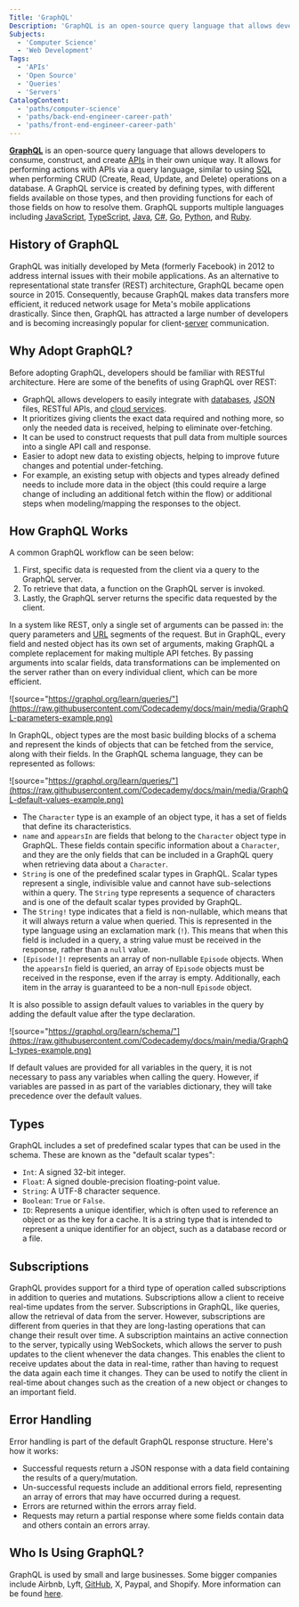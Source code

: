 ```yaml
---
Title: 'GraphQL'
Description: 'GraphQL is an open-source query language that allows developers to consume, construct, and create APIs in their own unique way.'
Subjects:
  - 'Computer Science'
  - 'Web Development'
Tags:
  - 'APIs'
  - 'Open Source'
  - 'Queries'
  - 'Servers'
CatalogContent:
  - 'paths/computer-science'
  - 'paths/back-end-engineer-career-path'
  - 'paths/front-end-engineer-career-path'
---
```


[**GraphQL**](https://graphql.org/) is an open-source query language that allows developers to consume, construct, and create [APIs](https://www.codecademy.com/resources/docs/general/api) in their own unique way. It allows for performing actions with APIs via a query language, similar to using [SQL](https://www.codecademy.com/resources/docs/sql) when performing CRUD (Create, Read, Update, and Delete) operations on a database. A GraphQL service is created by defining types, with different fields available on those types, and then providing functions for each of those fields on how to resolve them. GraphQL supports multiple languages including [JavaScript](https://www.codecademy.com/resources/docs/javascript), [TypeScript](https://www.codecademy.com/resources/docs/typescript), [Java](https://www.codecademy.com/resources/docs/java), [C#](https://www.codecademy.com/resources/docs/c-sharp), [Go](https://www.codecademy.com/resources/docs/go), [Python](https://www.codecademy.com/resources/docs/python), and [Ruby](https://www.codecademy.com/resources/docs/ruby).

## History of GraphQL

GraphQL was initially developed by Meta (formerly Facebook) in 2012 to address internal issues with their mobile applications. As an alternative to representational state transfer (REST) architecture, GraphQL became open source in 2015. Consequently, because GraphQL makes data transfers more efficient, it reduced network usage for Meta's mobile applications drastically. Since then, GraphQL has attracted a large number of developers and is becoming increasingly popular for client-[server](https://www.codecademy.com/resources/docs/general/server) communication.

## Why Adopt GraphQL?

Before adopting GraphQL, developers should be familiar with RESTful architecture. Here are some of the benefits of using GraphQL over REST:

- GraphQL allows developers to easily integrate with [databases](https://www.codecademy.com/resources/docs/general/database), [JSON](https://www.codecademy.com/resources/docs/general/json) files, RESTful APIs, and [cloud services](https://www.codecademy.com/resources/docs/cloud-computing/cloud-services).
- It prioritizes giving clients the exact data required and nothing more, so only the needed data is received, helping to eliminate over-fetching.
- It can be used to construct requests that pull data from multiple sources into a single API call and response.
- Easier to adopt new data to existing objects, helping to improve future changes and potential under-fetching.
- For example, an existing setup with objects and types already defined needs to include more data in the object (this could require a large change of including an additional fetch within the flow) or additional steps when modeling/mapping the responses to the object.

## How GraphQL Works

A common GraphQL workflow can be seen below:

1. First, specific data is requested from the client via a query to the GraphQL server.
2. To retrieve that data, a function on the GraphQL server is invoked.
3. Lastly, the GraphQL server returns the specific data requested by the client.

In a system like REST, only a single set of arguments can be passed in: the query parameters and [URL](https://www.codecademy.com/resources/docs/general/url) segments of the request. But in GraphQL, every field and nested object has its own set of arguments, making GraphQL a complete replacement for making multiple API fetches. By passing arguments into scalar fields, data transformations can be implemented on the server rather than on every individual client, which can be more efficient.

![source="https://graphql.org/learn/queries/"](https://raw.githubusercontent.com/Codecademy/docs/main/media/GraphQL-parameters-example.png)

In GraphQL, object types are the most basic building blocks of a schema and represent the kinds of objects that can be fetched from the service, along with their fields. In the GraphQL schema language, they can be represented as follows:

![source="https://graphql.org/learn/queries/"](https://raw.githubusercontent.com/Codecademy/docs/main/media/GraphQL-default-values-example.png)

- The `Character` type is an example of an object type, it has a set of fields that define its characteristics.
- `name` and `appearsIn` are fields that belong to the `Character` object type in GraphQL. These fields contain specific information about a `Character`, and they are the only fields that can be included in a GraphQL query when retrieving data about a `Character`.
- `String` is one of the predefined scalar types in GraphQL. Scalar types represent a single, indivisible value and cannot have sub-selections within a query. The `String` type represents a sequence of characters and is one of the default scalar types provided by GraphQL.
- The `String!` type indicates that a field is non-nullable, which means that it will always return a value when queried. This is represented in the type language using an exclamation mark (`!`). This means that when this field is included in a query, a string value must be received in the response, rather than a `null` value.
- `[Episode!]!` represents an array of non-nullable `Episode` objects. When the `appearsIn` field is queried, an array of `Episode` objects must be received in the response, even if the array is empty. Additionally, each item in the array is guaranteed to be a non-null `Episode` object.

It is also possible to assign default values to variables in the query by adding the default value after the type declaration.

![source="https://graphql.org/learn/schema/"](https://raw.githubusercontent.com/Codecademy/docs/main/media/GraphQL-types-example.png)

If default values are provided for all variables in the query, it is not necessary to pass any variables when calling the query. However, if variables are passed in as part of the variables dictionary, they will take precedence over the default values.

## Types

GraphQL includes a set of predefined scalar types that can be used in the schema. These are known as the "default scalar types":

- `Int`: A signed 32-bit integer.
- `Float`: A signed double-precision floating-point value.
- `String`: A UTF-8 character sequence.
- `Boolean`: `True` or `False`.
- `ID`: Represents a unique identifier, which is often used to reference an object or as the key for a cache. It is a string type that is intended to represent a unique identifier for an object, such as a database record or a file.

## Subscriptions

GraphQL provides support for a third type of operation called subscriptions in addition to queries and mutations. Subscriptions allow a client to receive real-time updates from the server. Subscriptions in GraphQL, like queries, allow the retrieval of data from the server. However, subscriptions are different from queries in that they are long-lasting operations that can change their result over time. A subscription maintains an active connection to the server, typically using WebSockets, which allows the server to push updates to the client whenever the data changes. This enables the client to receive updates about the data in real-time, rather than having to request the data again each time it changes. They can be used to notify the client in real-time about changes such as the creation of a new object or changes to an important field.

## Error Handling

Error handling is part of the default GraphQL response structure. Here's how it works:

- Successful requests return a JSON response with a data field containing the results of a query/mutation.
- Un-successful requests include an additional errors field, representing an array of errors that may have occurred during a request.
- Errors are returned within the errors array field.
- Requests may return a partial response where some fields contain data and others contain an errors array.

## Who Is Using GraphQL?

GraphQL is used by small and large businesses. Some bigger companies include Airbnb, Lyft, [GitHub](https://www.codecademy.com/resources/docs/general/github), X, Paypal, and Shopify. More information can be found [here](https://graphql.org/users/).
